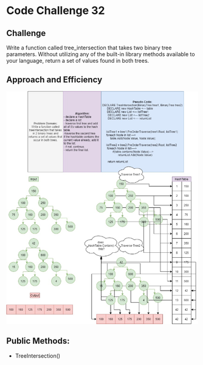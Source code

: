 # Code Challenge 32

## Challenge
Write a function called tree_intersection that takes two binary tree parameters.
Without utilizing any of the built-in library methods available to your language, return a set of values found in both trees.

## Approach and Efficiency
![challenge 32 whiteboard](./Challenge31.jpg)
## Public Methods:
- TreeIntersection()

